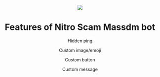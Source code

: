 <div align="center">

  <img src="https://cdn.discordapp.com/attachments/1043847845993791540/1052273563027120219/image.png"  />
</a>
  
# Features of Nitro Scam Massdm bot
  
Hidden ping
  
Custom image/emoji
  
Custom button
  
Custom message
